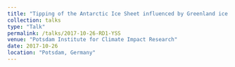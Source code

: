 ```yaml
---
title: "Tipping of the Antarctic Ice Sheet influenced by Greenland ice loss"
collection: talks
type: "Talk"
permalink: /talks/2017-10-26-RD1-YSS
venue: "Potsdam Institute for Climate Impact Research"
date: 2017-10-26
location: "Potsdam, Germany"
---
```


<!-- This is a description of your talk, which is a markdown files that can be all markdown-ified like any other post. Yay markdown! -->
